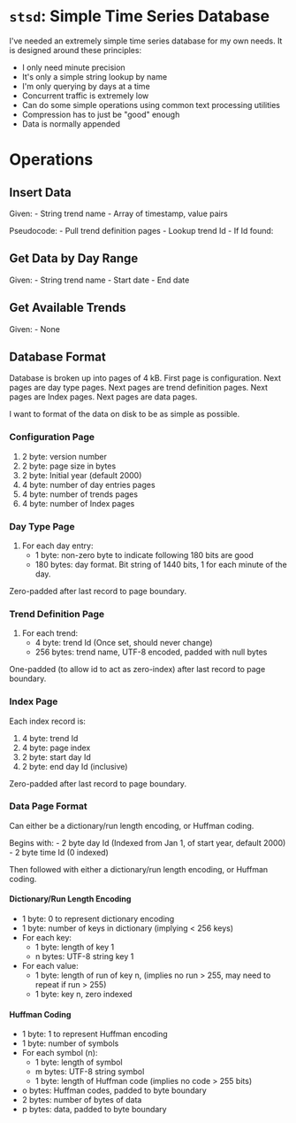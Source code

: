 # `stsd`: Simple Time Series Database

I've needed an extremely simple time series database for my own needs.
It is designed around these principles:

- I only need minute precision
- It's only a simple string lookup by name
- I'm only querying by days at a time
- Concurrent traffic is extremely low
- Can do some simple operations using common text processing utilities
- Compression has to just be "good" enough
- Data is normally appended

# Operations

## Insert Data

Given:
    - String trend name
    - Array of timestamp, value pairs

Pseudocode:
    - Pull trend definition pages
    - Lookup trend Id
    - If Id found:


## Get Data by Day Range

Given:
    - String trend name
    - Start date
    - End date

## Get Available Trends

Given:
    - None

## Database Format

Database is broken up into pages of 4 kB.
First page is configuration.
Next pages are day type pages.
Next pages are trend definition pages.
Next pages are Index pages.
Next pages are data pages.

I want to format of the data on disk to be as simple as possible.

### Configuration Page

1. 2 byte: version number
2. 2 byte: page size in bytes
3. 2 byte: Initial year (default 2000)
4. 4 byte: number of day entries pages
5. 4 byte: number of trends pages
6. 4 byte: number of Index pages

### Day Type Page

1. For each day entry:
    - 1 byte: non-zero byte to indicate following 180 bits are good
    - 180 bytes: day format. Bit string of 1440 bits, 1 for each minute of the day.

Zero-padded after last record to page boundary.

### Trend Definition Page

1. For each trend:
    - 4 byte: trend Id (Once set, should never change)
    - 256 bytes: trend name, UTF-8 encoded, padded with null bytes

One-padded (to allow id to act as zero-index) after last record to page boundary.

### Index Page

Each index record is:

1. 4 byte: trend Id
2. 4 byte: page index
3. 2 byte: start day Id
4. 2 byte: end day Id (inclusive)

Zero-padded after last record to page boundary.

### Data Page Format

Can either be a dictionary/run length encoding, or Huffman coding.

Begins with:
    - 2 byte day Id (Indexed from Jan 1, of start year, default 2000)
    - 2 byte time Id (0 indexed)

Then followed with either a dictionary/run length encoding, or Huffman coding.

#### Dictionary/Run Length Encoding

- 1 byte: 0 to represent dictionary encoding
- 1 byte: number of keys in dictionary (implying < 256 keys)
- For each key:
    - 1 byte: length of key 1
    - n bytes: UTF-8 string key 1
- For each value:
    - 1 byte: length of run of key n, (implies no run > 255, may need to repeat if run > 255)
    - 1 byte: key n, zero indexed

#### Huffman Coding

- 1 byte: 1 to represent Huffman encoding
- 1 byte: number of symbols
- For each symbol (n):
    - 1 byte: length of symbol
    - m bytes: UTF-8 string symbol
    - 1 byte: length of Huffman code (implies no code > 255 bits)
- o bytes: Huffman codes, padded to byte boundary
- 2 bytes: number of bytes of data
- p bytes: data, padded to byte boundary
